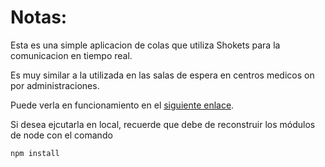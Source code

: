 # Notas:

Esta es una simple aplicacion de colas que utiliza Shokets para la comunicacion en tiempo real.

Es muy similar a la utilizada en las salas de espera en centros medicos on por administraciones.

Puede verla en funcionamiento en el [siguiente enlace](https://aplicacion-cola.herokuapp.com/).

Si desea ejcutarla en local, recuerde que debe de reconstruir los módulos de node con el comando

```
npm install
```
